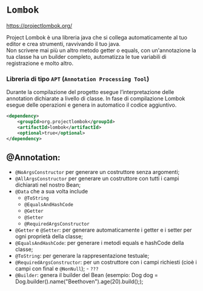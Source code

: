 # `Lombok`
https://projectlombok.org/

Project Lombok è una libreria java che si collega automaticamente al tuo editor e crea strumenti, ravvivando il tuo java.  
Non scrivere mai più un altro metodo getter o equals, con un'annotazione la tua classe ha un builder completo, automatizza le tue variabili di registrazione e molto altro.

### Libreria di tipo `APT` (`Annotation Processing Tool`)  
Durante la compilazione del progetto esegue l’interpretazione delle annotation dichiarate a livello di classe. In fase di compilazione Lombok esegue delle operazioni e genera in automatico il codice aggiuntivo.  

```xml
<dependency>
    <groupId>org.projectlombok</groupId>
    <artifactId>lombok</artifactId>
    <optional>true</optional>
</dependency>
```

## @Annotation:

- `@NoArgsConstructor` per generare un costruttore senza argomenti;
- `@AllArgsConstructor` per generare un costruttore con tutti i campi dichiarati nel nostro Bean;
- `@Data` che a sua volta include 
    - `@ToString`
    - `@EqualsAndHashCode`
    - `@Getter`
    - `@Setter`
    - `@RequiredArgsConstructor`
- `@Getter` e `@Setter`: per generare automaticamente i getter e i setter per ogni proprietà della classe;
- `@EqualsAndHashCode`: per generare i metodi equals e hashCode della classe;
- `@ToString`: per generare la rappresentazione testuale;
- `@RequiredArgsConstructor`: per un costruttore con i campi richiesti (cioè i campi con final e `@NonNull`); - `???`
- `@Builder`: genera il builder del Bean (esempio: Dog dog = Dog.builder().name("Beethoven").age(20).build(););

